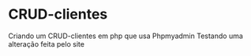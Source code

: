 # CRUD-clientes
 Criando um CRUD-clientes em php que usa Phpmyadmin
 Testando uma alteração feita pelo site
